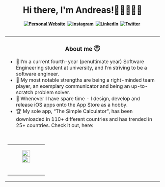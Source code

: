 <h1 align="center"><b>Hi there, I'm Andreas!👋🏼👨🏻‍💻</h1>

<div align="center">
<a href="https://skottydeveloper.com/"><img src="https://img.shields.io/badge/PERSONAL WEBSITE-00D100?style=for-the-badge&logoColor=white" alt="Personal Website" /></a>&nbsp;
<a href="https://instagram.com/skottydeveloper"><img src="https://img.shields.io/badge/Instagram-E4405F?style=for-the-badge&logo=instagram&logoColor=white" alt="Instagram" /></a>&nbsp;
<a href="https://linkedin.com/in/andreas-skotadis/"><img src="https://img.shields.io/badge/linkedin-0A66C2?style=for-the-badge&logo=LinkedIn&logoColor=white" alt="LinkedIn" /></a>&nbsp;
<a href="https://twitter.com/skottydeveloper"><img src="https://img.shields.io/badge/Twitter-1DA1F2?style=for-the-badge&logo=twitter&logoColor=white" alt="Twitter" /></a>&nbsp;
</div>

<br />
  
<table><tr><td valign="top" width="50%">
  
<h3 align="center">About me 😇</h3>

- :raising_hand: I’m a current fourth-year (penultimate year) Software Engineering student at university, and I’m striving to be a software engineer. 
- :muscle: My most notable strengths are being a right-minded team player, an exemplary communicator and being an up-to-scratch problem solver.
- :speech_balloon: Whenever I have spare time - I design, develop and release iOS apps onto the App Store as a hobby.
- 🏆 My sole app, “The Simple Calculator”, has been downloaded in 110+ different countries and has trended in 25+ countries. Check it out, here: <a href="https://apps.apple.com/us/app/the-simple-calculator/id1525169566"></a> 

<br />
  
<table><tr><td valign="top" width="50%">
  
<p align="center">
  <img height="50%" width="auto" src ="https://github-readme-stats.vercel.app/api?username=skottydeveloper&show_icons=true&count_private=true&theme=darcula&hide_border=true&hide=issues,contribs&bg_color=00000000">
  <img height="50%" width="auto" src ="https://github-readme-stats.vercel.app/api/top-langs/?username=skottydeveloper&layout=compact&hide_border=true&theme=darcula&bg_color=00000000&langs_count=10&hide=jupyter%20notebook,tex,css,php,pug,makefile">
  <br>
  <br>
</p>
